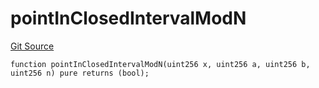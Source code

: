 # pointInClosedIntervalModN
[Git Source](https://github.com/lidofinance/community-staking-module/blob/ed13582ed87bf90a004e225eef6ca845b31d396d/src/lib/base-oracle/HashConsensus.sol)


```solidity
function pointInClosedIntervalModN(uint256 x, uint256 a, uint256 b, uint256 n) pure returns (bool);
```

